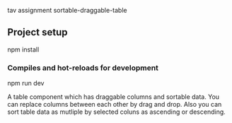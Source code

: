 tav assignment sortable-draggable-table

## Project setup

npm install

### Compiles and hot-reloads for development

npm run dev

A table component which has draggable columns and sortable data. You can replace columns between each other by drag and drop. Also you can sort table data as mutliple by selected coluns as ascending or descending.
